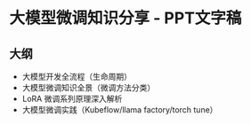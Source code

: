 # 大模型微调知识分享 - PPT文字稿

## 大纲

- 大模型开发全流程（生命周期）
- 大模型微调知识全景（微调方法分类）
- LoRA 微调系列原理深入解析
- 大模型微调实践（Kubeflow/llama factory/torch tune）
